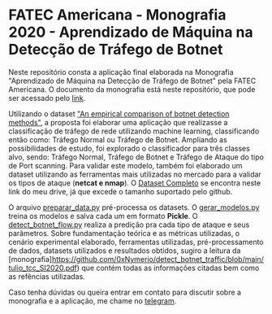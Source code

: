 # FATEC Americana - Monografia 2020 - Aprendizado de Máquina na Detecção de Tráfego de Botnet


Neste repositório consta a aplicação final elaborada na Monografia "Aprendizado de Máquina na Detecção de Tráfego de Botnet" pela FATEC Americana. O documento da monografia está neste repositório, que pode ser acessado pelo [link](https://github.com/0xNymerio/detect_botnet_traffic/blob/main/tulio_tcc_SI2020.pdf).


Utilizando o dataset ["An empirical comparison of botnet detection methods"](https://github.com/0xNymerio/detect_botnet_traffic/blob/main/data/An_empirical_comparison_of_botnet_detection_methods.pdf), a proposta foi elaborar uma aplicação que realizasse a classificação de tráfego de rede utilizando machine learning, classificando então como: Tráfego Normal ou Tráfego de Botnet. Ampliando as possibilidades de estudo, foi explorado o classificador para três classes alvo, sendo: Tráfego Normal, Tráfego de Botnet e Tráfego de Ataque do tipo de Port scanning. Para validar este modelo, também foi elaborado um dataset utilizando as ferramentas mais utilizadas no mercado para a validar os tipos de ataque (**netcat e nmap**). O [Dataset Completo](https://drive.google.com/drive/folders/1S6lwvyb1gNgOqqRHrNCZCF7Jj3ZkSojL?usp=sharing) se encontra neste link do meu drive, já que excede o tamanho suportado pelo github.

O arquivo [preparar_data.py](https://github.com/0xNymerio/detect_botnet_traffic/blob/main/preparar_data.py) pré-processa os datasets. O [gerar_modelos.py](https://github.com/0xNymerio/detect_botnet_traffic/blob/main/gerar_modelos.py) treina os modelos e salva cada um em formato **Pickle**. O [detect_botnet_flow.py](https://github.com/0xNymerio/detect_botnet_traffic/blob/main/detect_botnet_flow.py) realiza a predição pra cada tipo de ataque e seus parâmetros. Sobre fundamentação teórica e as métricas utilizadas, o cenário experimental elaborado, ferramentas utilizadas, pré-processamento de dados, datasets utilizados e resultados obtidos, sugiro a leitura da [monografia]https://github.com/0xNymerio/detect_botnet_traffic/blob/main/tulio_tcc_SI2020.pdf) que contém todas as informações citadas bem como as refências utilizadas.

Caso tenha dúvidas ou queira entrar em contato para discutir sobre a monografia e a aplicação, me chame no [telegram](https://t.me/tcgomes).
